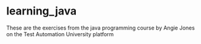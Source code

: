 # learning_java
These are the exercises from the java programming course by Angie Jones on the Test Automation University platform
